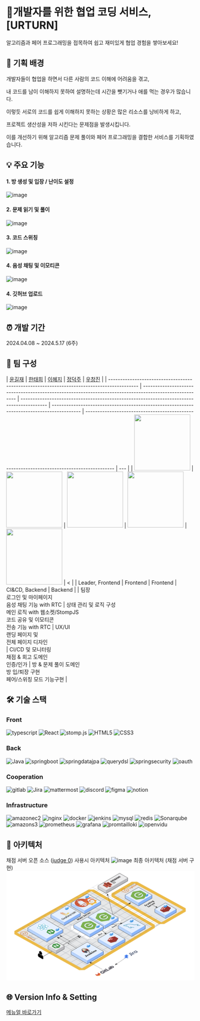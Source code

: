# 💪개발자를 위한 협업 코딩 서비스, [URTURN]

알고리즘과 페어 프로그래밍을 접목하여 쉽고 재미있게 협업 경험을 쌓아보세요!

## 📌 기획 배경

개발자들이 협업을 하면서 다른 사람의 코드 이해에 어려움을 겪고,

내 코드를 남이 이해하지 못하여 설명하는데 시간을 뺏기거나 애를 먹는 경우가 많습니다.

이렇듯 서로의 코드를 쉽게 이해하지 못하는 상황은 많은 리소스를 낭비하게 하고,

프로젝트 생산성을 저하 시킨다는 문제점을 발생시킵니다.

이를 개선하기 위해 알고리즘 문제 풀이와 페어 프로그래밍을 결합한 서비스를 기획하였습니다.

## 💡 주요 기능

#### 1. 방 생성 및 입장 / 난이도 설정

![image](./docs/방%20생성%20및%20난이도%20선택.gif)

#### 2. 문제 읽기 및 풀이

![image](./docs/문제읽기%20및%20풀이.gif)

#### 3. 코드 스위칭

![image](./docs/코드스위칭.gif)

#### 4. 음성 채팅 및 이모티콘

![image](./docs/이모티콘%20기능.gif)

#### 4. 깃허브 업로드

![image](./docs/깃허브%20업로드.gif)

## ⏰ 개발 기간

2024.04.08 ~ 2024.5.17 (6주)

## 👩 팀 구성

| [윤길재](https://github.com/747Socker)                                                     | [한태희](https://github.com/nyanpasu-life)                                                              | [이혜지](https://github.com/lee02g29)                                                     | [정덕주](https://github.com/Damongsanga)                                                   | [우창진](https://github.com/cjwoo96)                                                       |
| ------------------------------------------------------------------------------------------ | ------------------------------------------------------------------------------------------------------- | ----------------------------------------------------------------------------------------- | ------------------------------------------------------------------------------------------ | ------------------------------------------------------------------------------------------ | --- |
| <img src="https://avatars.githubusercontent.com/u/114369984?v=4" width="150" height="150"> | <img src="https://avatars.githubusercontent.com/u/118531617?v=4" width="150" height="150">              | <img src="https://avatars.githubusercontent.com/u/19562994?v=4" width="150" height="150"> | <img src="https://avatars.githubusercontent.com/u/110401199?v=4" width="150" height="150"> | <img src="https://avatars.githubusercontent.com/u/141621371?v=4" width="150" height="150"> | <   |
| Leader, Frontend                                                                           | Frontend                                                                                                | Frontend                                                                                  | CI&CD, Backend                                                                             | Backend                                                                                    |
| 팀장<br>로그인 및 마이페이지<br>음성 채팅 기능 with RTC                                    | 상태 관리 및 로직 구성<br>메인 로직 with 웹소켓/StompJS<br>코드 공유 및 이모티콘 <br>전송 기능 with RTC | UX/UI<br>랜딩 페이지 및 <br>전체 페이지 디자인 <br>                                       | CI/CD 및 모니터링<br>채점 & 회고 도메인<br>인증/인가                                       | 방 & 문제 풀이 도메인<br>방 입/퇴장 구현<br>페어/스위칭 모드 기능구현                      |

## 🛠️ 기술 스택

### Front

![typescript][typescript] ![React][React] ![stomp.js][stomp.js] ![HTML5][HTML5] ![CSS3][CSS3]

### Back

![Java][Java] ![springboot][springboot] ![springdatajpa][springdatajpa] ![querydsl][querydsl] ![springsecurity][springsecurity] ![oauth][oauth]

### Cooperation

![gitlab][gitlab] ![Jira][Jira] ![mattermost][mattermost] ![discord][discord] ![figma][figma] ![notion][notion]

### Infrastructure

![amazonec2][amazonec2] ![nginx][nginx] ![docker][docker] ![jenkins][jenkins] ![mysql][mysql] ![redis][redis] ![Sonarqube][sonarqube] ![amazons3][amazons3] ![prometheus][prometheus] ![grafana][grafana] ![promtailloki][promtailloki] ![openvidu][openvidu]

## 🎨 아키텍처

채점 서버 오픈 소스 ([judge 0](https://ce.judge0.com/)) 사용시 아키텍처
![image](./exec/Architecture_urturn.PNG)
최종 아키텍처 (채점 서버 구현)
![image](./exec/Architecture_urturn_final.jpeg)

## 🌐 Version Info & Setting

[메뉴얼 바로가기](./exec/porting_manual.md)

[openai]: https://img.shields.io/badge/openai--222222?style=for-the-badge&logo=openai&logoColor=222222
[stablediffusion]: https://img.shields.io/badge/stable_diffusion--412991?style=for-the-badge
[Java]: https://img.shields.io/badge/Java--FC6D26?style=for-the-badge&logo=java&logoColor=white
[JavaScript]: https://img.shields.io/badge/JavaScript--F7DF1E?style=for-the-badge&logo=JavaScript&logoColor=white
[CSS3]: https://img.shields.io/badge/CSS3--1572B6?style=for-the-badge&logo=CSS3&logoColor=1572B6
[HTML5]: https://img.shields.io/badge/HTML5--E34F26?style=for-the-badge&logo=HTML5&logoColor=E34F26
[Python]: https://img.shields.io/badge/Python--3776AB?style=for-the-badge&logo=python&logoColor=3776AB
[git]: https://img.shields.io/badge/git--F05032?style=for-the-badge&logo=git&logoColor=white
[gitlab]: https://img.shields.io/badge/gitlab--FC6D26?style=for-the-badge&logo=gitlab&logoColor=FC6D26
[Jira]: https://img.shields.io/badge/Jira--0052CC?style=for-the-badge&logo=jirasoftware&logoColor=0052CC
[mattermost]: https://img.shields.io/badge/mattermost--0058CC?style=for-the-badge&logo=mattermost&logoColor=0058CC
[discord]: https://img.shields.io/badge/discord--5865F2?style=for-the-badge&logo=discord&logoColor=5865F2
[figma]: https://img.shields.io/badge/figma--F24E1E?style=for-the-badge&logo=figma&logoColor=F24E1E
[notion]: https://img.shields.io/badge/notion--000000?style=for-the-badge&logo=notion&logoColor=000000
[intellij]: https://img.shields.io/badge/intellij--000000?style=for-the-badge&logo=intellijidea&logoColor=white
[vscode]: https://img.shields.io/badge/vscode--007ACC?style=for-the-badge&logo=visualstudiocode&logoColor=white
[workbench]: https://img.shields.io/badge/workbench--4479A1?style=for-the-badge&logo=mysql&logoColor=white
[springboot]: https://img.shields.io/badge/spring_boot-v3.2.3-6DB33F?style=for-the-badge&logo=springboot&logoColor=6DB33F
[Vue.js]: https://img.shields.io/badge/Vue.js-v3.4.15-35495E?style=for-the-badge&logo=vuedotjs&logoColor=4FC08D
[React]: https://img.shields.io/badge/React-v18.2.66-61DAFB?style=for-the-badge&logo=react&logoColor=61DAFB
[Sonarqube]: https://img.shields.io/badge/sonarqube-v4.2.0.3129-4E9BCD?style=for-the-badge&logo=sonarqube&logoColor=4E9BCD
[fastapi]: https://img.shields.io/badge/fastAPI-v0.109.0-009688?style=for-the-badge&logo=fastapi&logoColor=4FC08D
[amazonec2]: https://img.shields.io/badge/amazon_ec2-Ubuntu_20.04-FF9900?style=for-the-badge&logo=amazonec2&logoColor=FF9900
[nginx]: https://img.shields.io/badge/nginx-v1.25.0-009639?style=for-the-badge&logo=nginx&logoColor=4FC08D
[redis]: https://img.shields.io/badge/redis-v7.2.4-DC382D?style=for-the-badge&logo=redis&logoColor=DC382D
[mysql]: https://img.shields.io/badge/mysql-v8.0.36-4479A1?style=for-the-badge&logo=mysql&logoColor=4479A1
[docker]: https://img.shields.io/badge/docker-v25.0.4-2496ED?style=for-the-badge&logo=docker&logoColor=2496ED
[jenkins]: https://img.shields.io/badge/jenkins-v2.441-D24939?style=for-the-badge&logo=jenkins&logoColor=D24939
[prometheus]: https://img.shields.io/badge/prometheus--E6522C?style=for-the-badge&logo=prometheus&logoColor=E6522C
[grafana]: https://img.shields.io/badge/grafana--F46800?style=for-the-badge&logo=grafana&logoColor=F46800
[promtailloki]: https://img.shields.io/badge/loki--D24939?style=for-the-badge&logo=loki&logoColor=D24939
[openvidu]: https://img.shields.io/badge/openvidu--6DB33F?style=for-the-badge&logo=openvidu&logoColor=6DB33F
[stomp.js]: https://img.shields.io/badge/stomp.js--000000?style=for-the-badge&logo=stomp.js&logoColor=000000
[amazons3]: https://img.shields.io/badge/amazons3--569A31?style=for-the-badge&logo=amazons3&logoColor=569A31
[typescript]: https://img.shields.io/badge/typescript--3178C6?style=for-the-badge&logo=typescript&logoColor=3178C6
[springdatajpa]: https://img.shields.io/badge/SPRING_DATA_JPA--6DB33F?style=for-the-badge&logoColor=white
[querydsl]: https://img.shields.io/badge/querydsl-v5.0.0-669DF6?style=for-the-badge&logoColor=white
[springsecurity]: https://img.shields.io/badge/SPRING_SECURITY--6DB33F?style=for-the-badge&logo=springsecurity&logoColor=6DB33F
[oauth]: https://img.shields.io/badge/OAUTH--2F2F2F?style=for-the-badge&logo=OAUTH&logoColor=white
